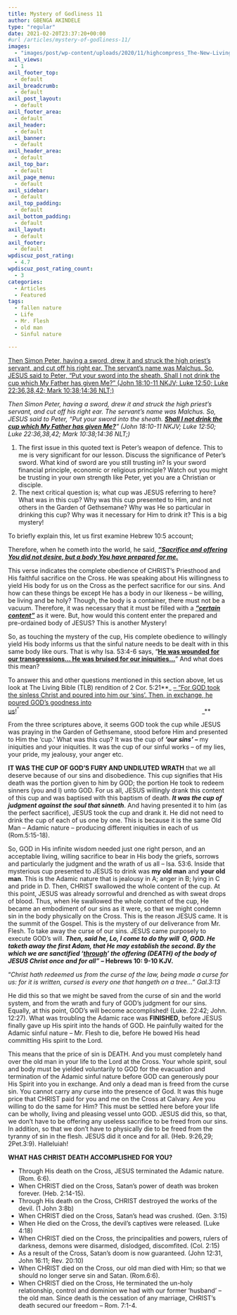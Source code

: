 ```yaml
---
title: Mystery of Godliness 11
author: GBENGA AKINDELE
type: "regular"
date: 2021-02-20T23:37:20+00:00
#url /articles/mystery-of-godliness-11/
images: 
  - "images/post/wp-content/uploads/2020/11/highcompress_The-New-Living-Way-Community-Website-Blog-Image-Template-500-x-500-40.jpg"
axil_views:
  - 1
axil_footer_top:
  - default
axil_breadcrumb:
  - default
axil_post_layout:
  - default
axil_footer_area:
  - default
axil_header:
  - default
axil_banner:
  - default
axil_header_area:
  - default
axil_top_bar:
  - default
axil_page_menu:
  - default
axil_sidebar:
  - default
axil_top_padding:
  - default
axil_bottom_padding:
  - default
axil_layout:
  - default
axil_footer:
  - default
wpdiscuz_post_rating:
  - 4.7
wpdiscuz_post_rating_count:
  - 3
categories:
  - Articles
  - Featured
tags:
  - fallen nature
  - Life
  - Mr. Flesh
  - old man
  - Sinful nature

---
```

<u>Then Simon Peter, having a sword, drew it and struck the high priest’s servant, and cut off his right ear. The servant’s name was Malchus. So, JESUS said to Peter, “Put your sword into the sheath. Shall I not drink the cup which My Father has given Me?” (John 18:10-11 NKJV; Luke 12:50; Luke 22:36,38,42; Mark 10:38;14:36 NLT;)</u>

_Then Simon Peter, having a sword, drew it and struck the high priest’s servant, and cut off his right ear. The servant’s name was Malchus. So, JESUS said to Peter, “Put your sword into the sheath. **<u>Shall I not drink the cup which My Father has given Me?</u>**” (John 18:10-11 NKJV; Luke 12:50; Luke 22:36,38,42; Mark 10:38;14:36 NLT;)_

  1. The first issue in this quoted text is Peter’s weapon of defence. This to me is very significant for our lesson. Discuss the significance of Peter’s sword. What kind of sword are you still trusting in? Is your sword financial principle, economic or religious principle? Watch out you might be trusting in your own strength like Peter, yet you are a Christian or disciple.
  2. The next critical question is; what cup was JESUS referring to here? What was in this cup? Why was this cup presented to Him, and not others in the Garden of Gethsemane? Why was He so particular in drinking this cup? Why was it necessary for Him to drink it? This is a big mystery!

To briefly explain this, let us first examine Hebrew 10:5 account;

Therefore, when he cometh into the world, he said, **_<u>“Sacrifice and offering You did not desire, but a body You have prepared for me.</u>_**

This verse indicates the complete obedience of CHRIST&#8217;s Priesthood and His faithful sacrifice on the Cross. He was speaking about His willingness to yield His body for us on the Cross as the perfect sacrifice for our sins. And how can these things be except He has a body in our likeness &#8211; be willing, be living and be holy? Though, the body is a container, there must not be a vacuum. Therefore, it was necessary that it must be filled with a **_<u>“certain content”</u>_** as it were. But, how would this content enter the prepared and pre-ordained body of JESUS? This is another Mystery!

So, as touching the mystery of the cup, His complete obedience to willingly yield His body informs us that the sinful nature needs to be dealt with in this same body like ours. That is why Isa. 53:4-6 says, &#8220;**<u>He was wounded for our transgressions&#8230; He was bruised for our iniquities…</u>**&#8221; And what does this mean?

To answer this and other questions mentioned in this section above, let us look at The Living Bible (TLB) rendition of 2 Cor. 5:21**_ <u>&#8211; &#8220;For GOD took the sinless Christ and poured into him our ‘sins’. Then, in exchange, he poured GOD’s goodness into us</u>!<sup>&#8221;                                                                                                                               </sup>_**

From the three scriptures above, it seems GOD took the cup while JESUS was praying in the Garden of Gethsemane, stood before Him and presented to Him the ‘cup.’ What was this cup? It was the cup of **_‘our sins’ &#8211;_** my iniquities and your iniquities. It was the cup of our sinful works &#8211; of my lies, your pride, my jealousy, your anger etc.

**IT WAS THE CUP OF GOD’S FURY AND UNDILUTED WRATH** that we all deserve because of our sins and disobedience. This cup signifies that His death was the portion given to him by GOD; the portion He took to redeem sinners (you and I) unto GOD. For us all, JESUS willingly drank this content of this cup and was baptised with this baptism of death. **_It was the cup of judgment against the soul that sinneth_**. And having presented it to him (as the perfect sacrifice), JESUS took the cup and drank it. He did not need to drink the cup of each of us one by one. This is because it is the same Old Man &#8211; Adamic nature &#8211; producing different iniquities in each of us (Rom.5:15-18).

So, GOD in His infinite wisdom needed just one right person, and an acceptable living, willing sacrifice to bear in His body the griefs, sorrows and particularly the judgment and the wrath of us all &#8211; Isa. 53:6. Inside that mysterious cup presented to JESUS to drink was **my** **old man** and **your old man**. This is the Adamic nature that is jealousy in A; anger in B; lying in C and pride in D. Then, CHRIST swallowed the whole content of the cup. At this point, JESUS was already sorrowful and drenched as with sweat drops of blood. Thus, when He swallowed the whole content of the cup, He became an embodiment of our sins as it were, so that we might condemn sin in the body physically on the Cross. This is the reason JESUS came. It is the summit of the Gospel. This is the mystery of our deliverance from Mr. Flesh. To take away the curse of our sins. JESUS came purposely to execute GOD&#8217;s will. **_Then, said he, Lo, I come to do thy will  O, GOD. He taketh away the first Adam, that He may establish the second. By the which we are sanctified &#8216;<u>through</u>’ the offering (DEATH) of the body of JESUS Christ once and for all”_ &#8211; Hebrews 10: 9-10 KJV.** 

“_Christ hath redeemed us from the curse of the law, being made a curse for us: for it is written, cursed is every one that hangeth on a tree&#8230;” Gal.3:13_

He did this so that we might be saved from the curse of sin and the world system, and from the wrath and fury of GOD’s judgment for our sins. Equally, at this point, GOD’s will become accomplished! (Luke. 22:42; John. 12:27). What was troubling the Adamic race was **FINISHED**, before JESUS finally gave up His spirit into the hands of GOD. He painfully waited for the Adamic sinful nature &#8211; Mr. Flesh to die, before He bowed His head committing His spirit to the Lord.

This means that the price of sin is DEATH. And you must completely hand over the old man in your life to the Lord at the Cross. Your whole spirit, soul and body must be yielded voluntarily to GOD for the evacuation and termination of the Adamic sinful nature before GOD can generously pour His Spirit into you in exchange. And only a dead man is freed from the curse sin. You cannot carry any curse into the presence of God. It was this huge price that CHRIST paid for you and me on the Cross at Calvary. Are you willing to do the same for Him? This must be settled here before your life can be wholly, living and pleasing vessel unto GOD. JESUS did this, so that, we don’t have to be offering any useless sacrifice to be freed from our sins. In addition, so that we don&#8217;t have to physically die to be freed from the tyranny of sin in the flesh. JESUS did it once and for all. (Heb. 9:26,29; 2Pet.3:9). Halleluiah!

**WHAT HAS CHRIST DEATH ACCOMPLISHED FOR YOU?**

  * Through His death on the Cross, JESUS terminated the Adamic nature. (Rom. 6:6).
  * When CHRIST died on the Cross, Satan’s power of death was broken forever. (Heb. 2:14-15).
  * Through His death on the Cross, CHRIST destroyed the works of the devil. (1 John 3:8b)
  * When CHRIST died on the Cross, Satan’s head was crushed. (Gen. 3:15)
  * When He died on the Cross, the devil’s captives were released. (Luke 4:18)
  * When CHRIST died on the Cross, the principalities and powers, rulers of darkness, demons were disarmed, dislodged, discomfited. (Col. 2:15)
  * As a result of the Cross, Satan’s doom is now guaranteed. (John 12:31, John 16:11; Rev. 20:10)
  * When CHRIST died on the Cross, our old man died with Him; so that we should no longer serve sin and Satan. (Rom.6:6).
  * When CHRIST died on the Cross, He terminated the un-holy relationship, control and dominion we had with our former &#8216;husband&#8217; &#8211; the old man. Since death is the cessation of any marriage, CHRIST&#8217;s death secured our freedom &#8211; Rom. 7:1-4.